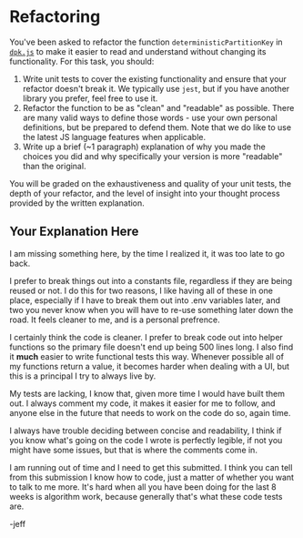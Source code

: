 # Refactoring

You've been asked to refactor the function `deterministicPartitionKey` in [`dpk.js`](dpk.js) to make it easier to read and understand without changing its functionality. For this task, you should:

1. Write unit tests to cover the existing functionality and ensure that your refactor doesn't break it. We typically use `jest`, but if you have another library you prefer, feel free to use it.
2. Refactor the function to be as "clean" and "readable" as possible. There are many valid ways to define those words - use your own personal definitions, but be prepared to defend them. Note that we do like to use the latest JS language features when applicable.
3. Write up a brief (~1 paragraph) explanation of why you made the choices you did and why specifically your version is more "readable" than the original.

You will be graded on the exhaustiveness and quality of your unit tests, the depth of your refactor, and the level of insight into your thought process provided by the written explanation.

## Your Explanation Here

I am missing something here, by the time I realized it, it was too late to go back.

I prefer to break things out into a constants file, regardless if they are being reused or not. I do this for two reasons, I like having all of these in one place, especially if I have to break them out into .env variables later, and two you never know when you will have to re-use something later down the road. It feels cleaner to me, and is a personal prefrence.

I certainly think the code is cleaner. I prefer to break code out into helper functions so the primary file doesn't end up being 500 lines long. I also find it **much** easier to write functional tests this way. Whenever possible all of my functions return a value, it becomes harder when dealing with a UI, but this is a principal I try to always live by.

My tests are lacking, I know that, given more time I would have built them out. I always comment my code, it makes it easier for me to follow, and anyone else in the future that needs to work on the code do so, again time.

I always have trouble deciding between concise and readability, I think if you know what's going on the code I wrote is perfectly legible, if not you might have some issues, but that is where the comments come in.

I am running out of time and I need to get this submitted. I think you can tell from this submission I know how to code, just a matter of whether you want to talk to me more. It's hard when all you have been doing for the last 8 weeks is algorithm work, because generally that's what these code tests are.

-jeff
